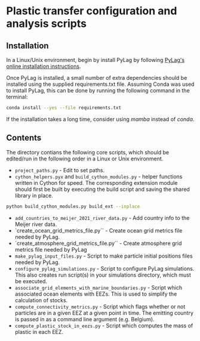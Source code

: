 # Plastic transfer configuration and analysis scripts

## Installation

In a Linux/Unix environment, begin by install PyLag by following [PyLag's online installation instructions](https://pylag.readthedocs.io/en/latest/install/installation.html).

Once PyLag is installed, a small number of extra dependencies should be installed
using the supplied requirements.txt file. Assuming Conda was used to install PyLag, this can be done by running the following
command in the terminal:

```bash
conda install --yes --file requirements.txt
```

If the installation takes a long time, consider using *mamba* instead of *conda*.

## Contents

The directory contians the following core scripts, which should be edited/run in the following order in a Linux or Unix environment.

* `project_paths.py` - Edit to set paths.
* `cython_helpers.pyx` and `build_cython_modules.py` - helper functions written in Cython for speed. The corresponding extension module should first be built by executing the build script and saving the shared library in place.

```bash
python build_cython_modules.py build_ext --inplace
```

* `add_countries_to_meijer_2021_river_data.py` - Add country info to the Meijer river data.
* `create_ocean_grid_metrics_file.py`` - Create ocean grid metrics file needed by PyLag.
* `create_atmosphere_grid_metrics_file.py`` - Create atmosphere grid metrics file needed by PyLag
* `make_pylag_input_files.py` - Script to make particle initial positions files needed by PyLag.
* `configure_pylag_simulations.py` - Script to configure PyLag simulations. This also creates run script(s) in your simulations directory, which must be executed.
* `associate_grid_elements_with_marine_boundaries.py` - Script which associated ocean elements with EEZs. This is used to simplify the calculation of stocks.
* `compute_connectivity_metrics.py` - Script which flags whether or not particles are in a given EEZ at a given point in time. The emitting country is passed in as a command line argument (e.g. Belgium).
* `compute_plastic_stock_in_eezs.py` - Script which computes the mass of plastic in each EEZ.